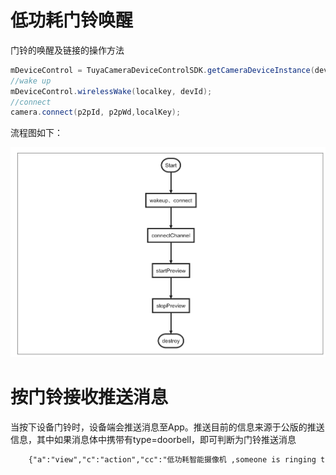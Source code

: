 # 低功耗门铃唤醒

门铃的唤醒及链接的操作方法

```java
mDeviceControl = TuyaCameraDeviceControlSDK.getCameraDeviceInstance(devId);
//wake up
mDeviceControl.wirelessWake(localkey, devId); 
//connect
camera.connect(p2pId, p2pWd,localKey);
```



流程图如下：

![](./images/wakeup_flow.png)




# 按门铃接收推送消息
当按下设备门铃时，设备端会推送消息至App。推送目前的信息来源于公版的推送信息，其中如果消息体中携带有type=doorbell，即可判断为门铃推送消息
```xml
	{"a":"view","c":"action","cc":"低功耗智能摄像机 ,someone is ringing the bell.","ct":"fcm You have a visitor","devId":"6cfaf335a8d6e752e0wrpy","msgId":"4da4dcf61573555995","p":{"media":13},"specialChannel":false,"ts":"1573555995000","type":"doorbell"}
```
